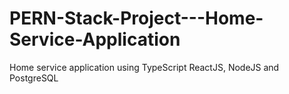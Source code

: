 # PERN-Stack-Project---Home-Service-Application
Home service application using TypeScript ReactJS, NodeJS and PostgreSQL
